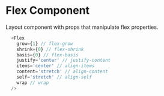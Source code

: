 # Flex Component

Layout component with props that manipulate flex properties.

```js
  <Flex
    grow={1} // flex-grow
    shrink={0} // flex-shrink
    basis={0} // flex-basis
    justify='center' // justify-content
    items='center' // align-items
    content='stretch' // align-content
    self='stretch' // align-self
    wrap // wrap
  />

```

